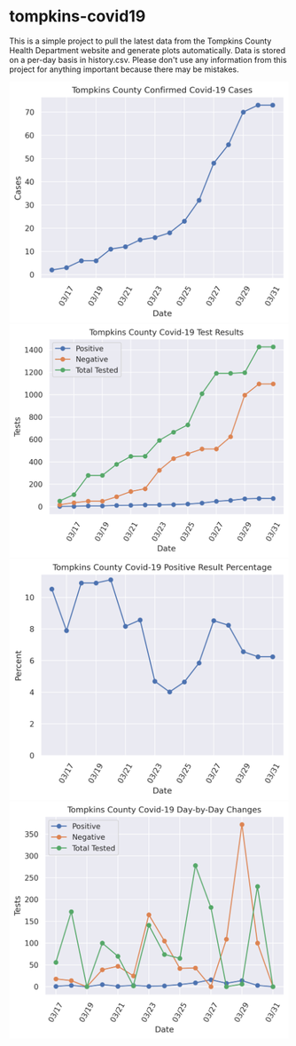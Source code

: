 # tompkins-covid19

This is a simple project to pull the latest data from the Tompkins County Health Department website and generate plots automatically. Data is stored on a per-day basis in history.csv. Please don't use any information from this project for anything important because there may be mistakes.

![Positive Cases](https://github.com/adnewhouse/tompkins-covid19/blob/master/plots/positive_cases.png)
![Positive Cases](https://github.com/adnewhouse/tompkins-covid19/blob/master/plots/test_results.png)
![Positive Cases](https://github.com/adnewhouse/tompkins-covid19/blob/master/plots/positive_cases_percent.png)
![Positive Cases](https://github.com/adnewhouse/tompkins-covid19/blob/master/plots/test_results_delta.png)
